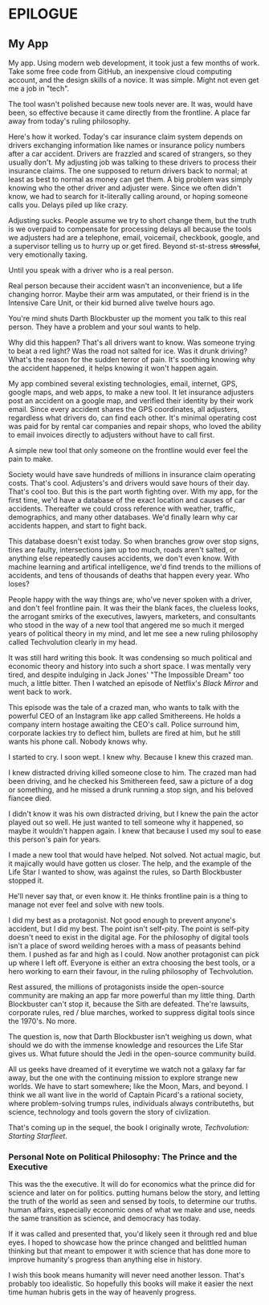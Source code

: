 
# EPILOGUE

## My App

My app. Using modern web development, it took just a few months of work. Take some free code from GitHub, an inexpensive cloud computing account, and the design skills of a novice. It was simple. Might not even get me a job in "tech".

The tool wasn't polished because new tools never are. It was, would have been, so effective because it came directly from the frontline. A place far away from today's ruling philosophy.

Here's how it worked. Today's car insurance claim system depends on drivers exchanging information like names or insurance policy numbers after a car accident. Drivers are frazzled and scared of strangers, so they usually don't. My adjusting job was talking to these drivers to process their insurance claims. The one supposed to return drivers back to normal; at least as best to normal as money can get them. A big problem was simply knowing who the other driver and adjuster were. Since we often didn't know, we had to search for it-literally calling around, or hoping someone calls you. Delays piled up like crazy.

Adjusting sucks. People assume we try to short change them, but the truth is we overpaid to compensate for processing delays all because the tools we adjusters had are a telephone, email, voicemail, checkbook, google, and a supervisor telling us to hurry up or get fired. Beyond st-st-stress ~~stressful~~, very emotionally taxing.

Until you speak with a driver who is a real person.

Real person because their accident wasn't an inconvenience, but a life changing horror. Maybe their arm was amputated, or their friend is in the Intensive Care Unit, or their kid burned alive twelve hours ago.

You're mind shuts Darth Blockbuster up the moment you talk to this real person. They have a problem and your soul wants to help.

Why did this happen? That's all drivers want to know. Was someone trying to beat a red light? Was the road not salted for ice. Was it drunk driving? What's the reason for the sudden terror of pain. It's soothing knowing why the accident happened, it helps knowing it won't happen again.

My app combined several existing technologies, email, internet, GPS, google maps, and web apps, to make a new tool. It let insurance adjusters post an accident on a google map, and verified their identity by their work email. Since every accident shares the GPS coordinates, all adjusters, regardless what drivers do, can find each other. It's minimal operating cost was paid for by rental car companies and repair shops, who loved the ability to email invoices directly to adjusters without have to call first.

A simple new tool that only someone on the frontline would ever feel the pain to make.

Society would have save hundreds of millions in insurance claim operating costs. That's cool. Adjusters's and drivers would save hours of their day. That's cool too. But this is the part worth fighting over. With my app, for the first time, we'd have a database of the exact location and causes of car accidents. Thereafter we could cross reference with weather, traffic, demographics, and many other databases. We'd finally learn why car accidents happen, and start to fight back.

This database doesn't exist today. So when branches grow over stop signs, tires are faulty, intersections jam up too much, roads aren't salted, or anything else repeatedly causes accidents, we don't even know. With machine learning and artifical intelligence, we'd find trends to the millions of accidents, and tens of thousands of deaths that happen every year. Who loses?

People happy with the way things are, who've never spoken with a driver, and don't feel frontline pain. It was their the blank faces, the clueless looks, the arrogant smirks of the executives, lawyers, marketers, and consultants who stood in the way of a new tool that angered me so much it merged years of political theory in my mind, and let me see a new ruling philosophy called Techvolution clearly in my head.

It was still hard writing this book. It was condensing so much political and economic theory and history into such a short space. I was mentally very tired, and despite indulging in Jack Jones' "The Impossible Dream" too much, a little bitter. Then I watched an episode of Netflix's _Black Mirror_ and went back to work.

This episode was the tale of a crazed man, who wants to talk with the powerful CEO of an Instagram like app called Smithereens. He holds a company intern hostage awaiting the CEO's call. Police surround him, corporate lackies try to deflect him, bullets are fired at him, but he still wants his phone call. Nobody knows why.

I started to cry. I soon wept. I knew why. Because I knew this crazed man.

I knew distracted driving killed someone close to him. The crazed man had been driving, and he checked his Smithereen feed, saw a picture of a dog or something, and he missed a drunk running a stop sign, and his beloved fiancee died.

I didn't know it was his own distracted driving, but I knew the pain the actor played out so well. He just wanted to tell someone why it happened, so maybe it wouldn't happen again. I knew that because I used my soul to ease this person's pain for years.

I made a new tool that would have helped. Not solved. Not actual magic, but it majically would have gotten us closer. The help, and the example of the Life Star I wanted to show, was against the rules, so Darth Blockbuster stopped it.

He'll never say that, or even know it. He thinks frontline pain is a thing to manage not ever feel and solve with new tools.

I did my best as a protagonist. Not good enough to prevent anyone's accident, but I did my best. The point isn't self-pity. The point is self-pity doesn't need to exist in the digital age. For the philosophy of digital tools isn't a place of sword weilding heroes with a mass of peasants behind them. I pushed as far and high as I could. Now another protagonist can pick up where I left off. Everyone is either an extra choosing the best tools, or a hero working to earn their favour, in the ruling philosophy of Techvolution.

Rest assured, the millions of protagonists inside the open-source community are making an app far more powerful than my little thing. Darth Blockbuster can't stop it, because the Sith are defeated. The're lawsuits, corporate rules, red / blue marches, worked to suppress digital tools since the 1970's. No more.

The question is, now that Darth Blockbuster isn't weighing us down, what should we do with the immense knowledge and resources the Life Star gives us. What future should the Jedi in the open-source community build.

All us geeks have dreamed of it everytime we watch not a galaxy far far away, but the one with the continuing mission to explore strange new worlds. We have to start somewhere; like the Moon, Mars, and beyond. I think we all want live in the world of Captain Picard's a rational society, where problem-solving trumps rules, individuals always contributeths, but science, technology and tools govern the story of civlization.

That's coming up in the sequel, the book I originally wrote, _Techvolution: Starting Starfleet_.

### Personal Note on Political Philosophy: The Prince and the Executive

This was the the executive. It will do for economics what the prince did for science and later on for politics. putting humans below the story, and letting the truth of the world as seen and sensed by tools, to determine our truths. human affairs, especially economic ones of what we make and use, needs the same transition as science, and democracy has today.

If it was called and presented that, you'd likely seen it through red and blue eyes. I hoped to showcase how the prince changed and belittled human thinking but that meant to empower it with science that has done more to improve humanity's progress than anything else in history.

I wish this book means humanity will never need another lesson. That's probably too idealistic. So hopefully this books will make it easier the next time human hubris gets in the way of heavenly progress.
